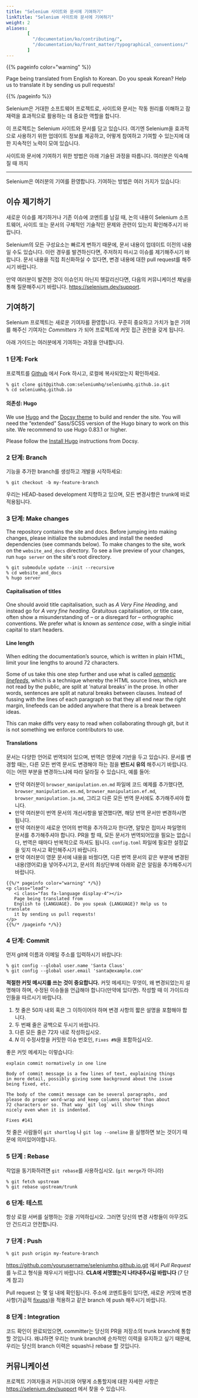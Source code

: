 ```yaml
---
title: "Selenium 사이트와 문서에 기여하기"
linkTitle: "Selenium 사이트와 문서에 기여하기"
weight: 2
aliases: 
        [
          "/documentation/ko/contributing/",
          "/documentation/ko/front_matter/typographical_conventions/"
        ]
---
```


{{% pageinfo color="warning" %}}
<p class="lead">
   <i class="fas fa-language display-4"></i> 
   Page being translated from 
   English to Korean. Do you speak Korean? Help us to translate
   it by sending us pull requests!
</p>
{{% /pageinfo %}}

Selenium은 거대한 소프트웨어 프로젝트로, 사이트와 문서는 작동 원리를 이해하고 잠재력을 효과적으로 활용하는 데 중요한 역할을 합니다.

이 프로젝트는 Selenium 사이트와 문서를 담고 있습니다.
여기엔 Selenium을 효과적으로 사용하기 위한 업데이트 정보를 제공하고, 어떻게 참여하고 기여할 수 있는지에 대한 지속적인 노력이 모여 있습니다.

사이트와 문서에 기여하기 위한 방법은 아래 기술된 과정을 따릅니다. 여러분은 익숙해질 때 까지

---

Selenium은 여러분의 기여를 환영합니다. 기여하는 방법은 여러 가지가 있습니다:

## 이슈 제기하기

새로운 이슈를 제기하거나 기존 이슈에 코멘트를 남길 때, 논의 내용이 Selenium 소프트웨어, 사이트 또는 문서의 구체적인 기술적인 문제와 관련이 있는지 확인해주시기 바랍니다.

Selenium의 모든 구성요소는 빠르게 변하기 때문에, 문서 내용이 업데이트 이전의 내용일 수도 있습니다.
이런 경우를 발견하신다면, 주저하지 마시고 이슈를 제기해주시기 바랍니다.
문서 내용을 직접 최신화하실 수 있다면, 변경 내용에 대한 pull request를 해주시기 바랍니다.

만약 여러분이 발견한 것이 이슈인지 아닌지 헷갈리신다면,
다음의 커뮤니케이션 채널을 통해 질문해주시기 바랍니다.
https://selenium.dev/support.

## 기여하기

Selenium 프로젝트는 새로운 기여자를 환영합니다. 꾸준히 중요하고 가치가 높은 기여를 해주신 기여자는 _Committers_ 가 되어 프로젝트에 커밋 접근 권한을 갖게 됩니다.

아래 가이드는 여러분에게 기여하는 과정을 안내합니다.

### 1 단계: Fork

프로젝트를 [Github](https://github.com/seleniumhq/seleniumhq.github.io) 에서 Fork 하시고,
로컬에 복사되었는지 확인하세요.

```shell
% git clone git@github.com:seleniumhq/seleniumhq.github.io.git
% cd seleniumhq.github.io
```

#### 의존성: Hugo

We use [Hugo](https://gohugo.io/) and the [Docsy theme](https://www.docsy.dev/)
to build and render the site. You will need the “extended” 
Sass/SCSS version of the Hugo binary to work on this site. We recommend
to use Hugo 0.83.1 or higher.

Please follow the [Install Hugo](https://www.docsy.dev/docs/getting-started/#install-hugo) 
instructions from Docsy.

### 2 단계: Branch

기능을 추가한 branch를 생성하고 개발을 시작하세요:

```shell
% git checkout -b my-feature-branch
```

우리는 HEAD-based development 지향하고 있으며, 모든 변경사항은 trunk에 바로 적용됩니다.

### 3 단계: Make changes

The repository contains the site and docs. Before jumping into
making changes, please initialize the submodules and install the
needed dependencies (see commands below). To make changes to the site, 
work on the `website_and_docs` directory. To see a live preview of 
your changes, run `hugo server` on the site's root directory.

```shell
% git submodule update --init --recursive
% cd website_and_docs
% hugo server
```
#### Capitalisation of titles

One should avoid title capitalisation,
such as _A Very Fine Heading_,
and instead go for _A very fine heading_.
Gratuitous capitalisation, or title case,
often show a misunderstanding of – or a disregard for –
orthographic conventions.
We prefer what is known as _sentence case_,
with a single initial capital to start headers.

#### Line length

When editing the documentation’s source,
which is written in plain HTML,
limit your line lengths to around 72 characters.

Some of us take this one step further
and use what is called
[_semantic linefeeds_](//rhodesmill.org/brandon/2012/one-sentence-per-line),
which is a technique whereby the HTML source lines,
which are not read by the public,
are split at ‘natural breaks’ in the prose.
In other words, sentences are split
at natural breaks between clauses.
Instead of fussing with the lines of each paragraph
so that they all end near the right margin,
linefeeds can be added anywhere
that there is a break between ideas.

This can make diffs very easy to read
when collaborating through git,
but it is not something we enforce contributors to use.

#### Translations

문서는 다양한 언어로 번역되어 있으며, 번역은 영문에 기반을 두고 있습니다.
문서를 변경할 때는, 다른 모든 번역 문서도 변경해야 하는 점을 **반드시 유의** 해주시기 바랍니다.
이는 어떤 부분을 변경하느냐에 따라 달라질 수 있습니다, 예를 들어:
 
* 만약 여러분이 `browser_manipulation.en.md` 파일에 코드 예제를 추가했다면,
`browser_manipulation.es.md`, `browser_manipulation.ef.md`, 
`browser_manipulation.ja.md`, 그리고 다른 모든 번역 문서에도 추가해주셔야 합니다.
* 만약 여러분이 번역 문서의 개선사항을 발견했다면,
해당 번역 문서만 변경하시면 됩니다.
* 만약 여러분이 새로운 언어의 번역을 추가하고자 한다면, 알맞은 접미사 파일명의 문서를 추가해주셔야 합니다. PR을 할 때, 모든 문서가 번역되어있을 필요는 없습니다, 번역은 때마다 반복적으로 하셔도 됩니다. `config.toml` 파일에 필요한 설정값을 잊지 마시고 확인해주시기 바랍니다.
* 만약 여러분이 영문 문서에 내용을 바꿨다면, 다른 번역 문서의 같은 부분에 변경된 내용(영어로)을 넣어주시기고, 문서의 최상단부에 아래와 같은 알림을 추가해주시기 바랍니다.


```
{{%/* pageinfo color="warning" */%}}
<p class="lead">
   <i class="fas fa-language display-4"></i> 
   Page being translated from 
   English to {LANGUAGE}. Do you speak {LANGUAGE}? Help us to translate
   it by sending us pull requests!
</p>
{{%/* /pageinfo */%}}
```

### 4 단계: Commit

먼저 git에 이름과 이메일 주소를 입력하시기 바랍니다:

```shell
% git config --global user.name 'Santa Claus'
% git config --global user.email 'santa@example.com'
```

**적절한 커밋 메시지를 쓰는 것이 중요합니다.** 커밋 메세지는
무엇이, 왜 변경되었는지 설명해야 하며, 수정된 이슈들을 언급해야 합니다(만약에 있다면).
작성할 때 이 가이드라인들을 따르시기 바랍니다.

1. 첫 줄은 50자 내외 혹은 그 이하이어야 하며 변경 사항의 짧은 설명을 포함해야 합니다.  
2. 두 번째 줄은 공백으로 두시기 바랍니다. 
3. 다른 모든 줄은 72자 내로 작성하십시오. 
4. _N_ 이 수정사항을 커밋한 이슈 번호인, `Fixes #N`을 포함하십시오.  


좋은 커밋 메세지는 이렇습니다:

```text
explain commit normatively in one line

Body of commit message is a few lines of text, explaining things
in more detail, possibly giving some background about the issue
being fixed, etc.

The body of the commit message can be several paragraphs, and
please do proper word-wrap and keep columns shorter than about
72 characters or so. That way `git log` will show things
nicely even when it is indented.

Fixes #141
```

첫 줄은 사람들이 `git shortlog` 나 `git log --oneline` 을 실행하면 보는 것이기 때문에 의미있어야합니다. 

### 5 단계 : Rebase

작업을 동기화하려면 `git rebase`를 사용하십시오. (`git merge`가 아니라)

```shell
% git fetch upstream
% git rebase upstream/trunk
```

### 6 단계: 테스트

항상 로컬 서버를 실행하는 것을 기억하십시오. 그러면 당신의 변경 사항들이 아무것도 안 건드리고 안전합니다. 

### 7 단계 : Push

```shell
% git push origin my-feature-branch
```

https://github.com/yourusername/seleniumhq.github.io.git 에서  _Pull Request_ 를 누르고 형식을 채우시기 바랍니다. **CLA에 서명했는지 나타내주시길 바랍니다** (7 단계 참고)

Pull request 는 몇 일 내에 확인됩니다. 주소에 코멘트들이 있다면, 새로운 커밋에 변경 사항(가급적
[fixups](http://git-scm.com/docs/git-commit))을 적용하고 같은 branch 에 push 해주시기 바랍니다. 

### 8 단계 : Integration

코드 확인이 완료되었으면, committer는 당신의 PR을 저장소의 trunk branch에 통합할 것입니다. 왜냐하면 우리는 trunk branch에 순차적인 이력을 유지하고 싶기 때문에, 우리는 당신의 branch 이력은 squash나 rebase 할 것입니다. 

## 커뮤니케이션


프로젝트 기여자들과 커뮤니티와 어떻게 소통할지에 대한 자세한 사항은 https://selenium.dev/support 에서 찾을 수 있습니다. 

